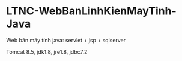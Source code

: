 # LTNC-WebBanLinhKienMayTinh-Java
Web bán máy tính java: servlet + jsp + sqlserver

Tomcat 8.5, jdk1.8, jre1.8, jdbc7.2

